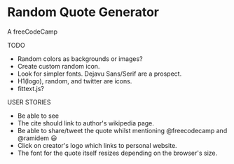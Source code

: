 # Random Quote Generator

A freeCodeCamp

TODO
- Random colors as backgrounds or images?
- Create custom random icon.
- Look for simpler fonts. Dejavu Sans/Serif are a prospect.
- H1(logo), random, and twitter are icons.
- fittext.js?


USER STORIES
- Be able to see
- The cite should link to author's wikipedia page.
- Be able to share/tweet the quote whilst mentioning @freecodecamp and @ramidem 😃
- Click on creator's logo which links to personal website.
- The font for the quote itself resizes depending on the browser's size.
